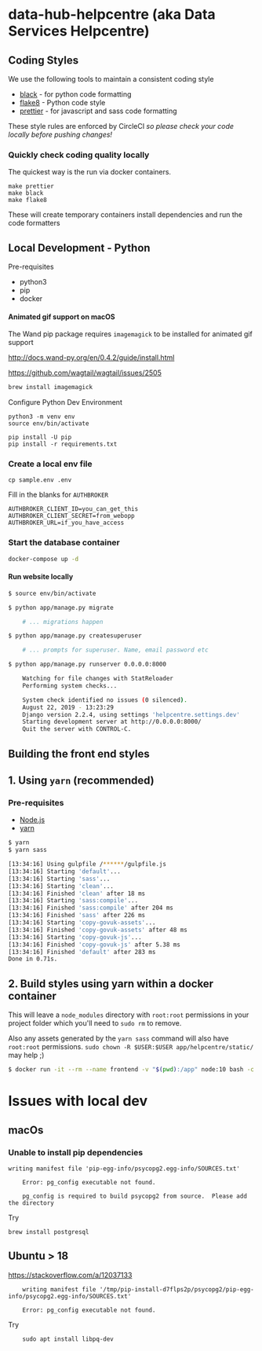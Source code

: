 # data-hub-helpcentre (aka Data Services Helpcentre)

## Coding Styles

We use the following tools to maintain a consistent coding style

- [black](https://black.readthedocs.io/) - for python code formatting
- [flake8](https://flake8.pycqa.org/en/latest/) - Python code style
- [prettier](https://prettier.io/) - for javascript and sass code formatting

These style rules are enforced by CircleCI *so please check your code locally before pushing changes!*

### Quickly check coding quality locally

The quickest way is the run via docker containers.

    make prettier
    make black
    make flake8

These will create temporary containers install dependencies and run the code formatters

## Local Development - Python

Pre-requisites
- python3
- pip
- docker



#### Animated gif support on macOS

The Wand pip package requires `imagemagick` to be installed for animated gif support

http://docs.wand-py.org/en/0.4.2/guide/install.html

https://github.com/wagtail/wagtail/issues/2505

```bash
brew install imagemagick
```

Configure Python Dev Environment

```
python3 -m venv env
source env/bin/activate

pip install -U pip
pip install -r requirements.txt
```

### Create a local env file

```
cp sample.env .env
```

Fill in the blanks for `AUTHBROKER`

```
AUTHBROKER_CLIENT_ID=you_can_get_this
AUTHBROKER_CLIENT_SECRET=from_webopp
AUTHBROKER_URL=if_you_have_access
```

### Start the database container


```bash
docker-compose up -d
```

#### Run website locally

```bash
$ source env/bin/activate

$ python app/manage.py migrate

    # ... migrations happen

$ python app/manage.py createsuperuser

    # ... prompts for superuser. Name, email password etc

$ python app/manage.py runserver 0.0.0.0:8000 

    Watching for file changes with StatReloader
    Performing system checks...

    System check identified no issues (0 silenced).
    August 22, 2019 - 13:23:29
    Django version 2.2.4, using settings 'helpcentre.settings.dev'
    Starting development server at http://0.0.0.0:8000/
    Quit the server with CONTROL-C.

```

## Building the front end styles


## 1. Using `yarn` (recommended)

### Pre-requisites
- [Node.js](https://nodejs.org/)
- [yarn](https://yarnpkg.com/)


```bash
$ yarn
$ yarn sass

[13:34:16] Using gulpfile /******/gulpfile.js
[13:34:16] Starting 'default'...
[13:34:16] Starting 'sass'...
[13:34:16] Starting 'clean'...
[13:34:16] Finished 'clean' after 18 ms
[13:34:16] Starting 'sass:compile'...
[13:34:16] Finished 'sass:compile' after 204 ms
[13:34:16] Finished 'sass' after 226 ms
[13:34:16] Starting 'copy-govuk-assets'...
[13:34:16] Finished 'copy-govuk-assets' after 48 ms
[13:34:16] Starting 'copy-govuk-js'...
[13:34:16] Finished 'copy-govuk-js' after 5.38 ms
[13:34:16] Finished 'default' after 283 ms
Done in 0.71s.

```

## 2. Build styles using yarn within a docker container

This will leave a `node_modules` directory with `root:root` permissions in your project folder which you'll need to `sudo rm` to remove.

Also any assets generated by the `yarn sass` command will also have `root:root` permissions. `sudo chown -R $USER:$USER app/helpcentre/static/` may help ;)


```bash
$ docker run -it --rm --name frontend -v "$(pwd):/app" node:10 bash -c 'cd /app && yarn && yarn sass'     

```



# Issues with local dev

## macOs

### Unable to install pip dependencies

```
writing manifest file 'pip-egg-info/psycopg2.egg-info/SOURCES.txt'

    Error: pg_config executable not found.

    pg_config is required to build psycopg2 from source.  Please add the directory
```

Try 

    brew install postgresql


## Ubuntu > 18

https://stackoverflow.com/a/12037133

```
    writing manifest file '/tmp/pip-install-d7flps2p/psycopg2/pip-egg-info/psycopg2.egg-info/SOURCES.txt'
    
    Error: pg_config executable not found.

```

Try

```
    sudo apt install libpq-dev
```
